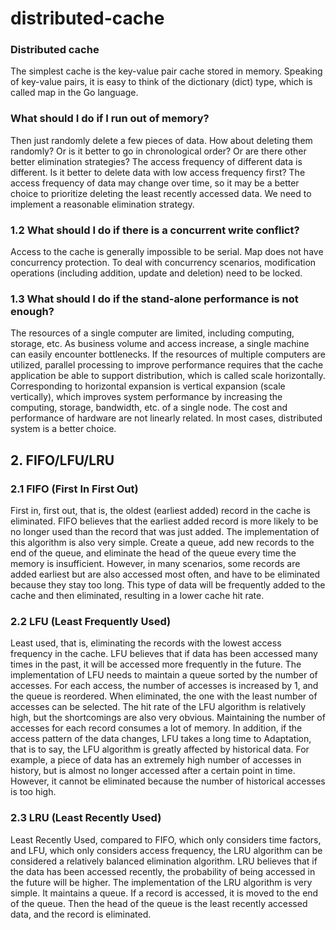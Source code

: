 # distributed-cache

### Distributed cache
The simplest cache is the key-value pair cache stored in memory. Speaking of key-value pairs, it is easy to think of the dictionary (dict) type, which is called map in the Go language. 

### What should I do if I run out of memory?
Then just randomly delete a few pieces of data. How about deleting them randomly? Or is it better to go in chronological order? Or are there other better elimination strategies? The access frequency of different data is different. Is it better to delete data with low access frequency first? The access frequency of data may change over time, so it may be a better choice to prioritize deleting the least recently accessed data. We need to implement a reasonable elimination strategy.

### 1.2 What should I do if there is a concurrent write conflict?
Access to the cache is generally impossible to be serial. Map does not have concurrency protection. To deal with concurrency scenarios, modification operations (including addition, update and deletion) need to be locked.

### 1.3 What should I do if the stand-alone performance is not enough?
The resources of a single computer are limited, including computing, storage, etc. As business volume and access increase, a single machine can easily encounter bottlenecks. If the resources of multiple computers are utilized, parallel processing to improve performance requires that the cache application be able to support distribution, which is called scale horizontally. Corresponding to horizontal expansion is vertical expansion (scale vertically), which improves system performance by increasing the computing, storage, bandwidth, etc. of a single node. The cost and performance of hardware are not linearly related. In most cases, distributed system is a better choice.

## 2. FIFO/LFU/LRU

### 2.1 FIFO (First In First Out)
First in, first out, that is, the oldest (earliest added) record in the cache is eliminated. FIFO believes that the earliest added record is more likely to be no longer used than the record that was just added. The implementation of this algorithm is also very simple. Create a queue, add new records to the end of the queue, and eliminate the head of the queue every time the memory is insufficient. However, in many scenarios, some records are added earliest but are also accessed most often, and have to be eliminated because they stay too long. This type of data will be frequently added to the cache and then eliminated, resulting in a lower cache hit rate.

### 2.2 LFU (Least Frequently Used)
Least used, that is, eliminating the records with the lowest access frequency in the cache. LFU believes that if data has been accessed many times in the past, it will be accessed more frequently in the future. The implementation of LFU needs to maintain a queue sorted by the number of accesses. For each access, the number of accesses is increased by 1, and the queue is reordered. When eliminated, the one with the least number of accesses can be selected. The hit rate of the LFU algorithm is relatively high, but the shortcomings are also very obvious. Maintaining the number of accesses for each record consumes a lot of memory. In addition, if the access pattern of the data changes, LFU takes a long time to Adaptation, that is to say, the LFU algorithm is greatly affected by historical data. For example, a piece of data has an extremely high number of accesses in history, but is almost no longer accessed after a certain point in time. However, it cannot be eliminated because the number of historical accesses is too high.

### 2.3 LRU (Least Recently Used)
Least Recently Used, compared to FIFO, which only considers time factors, and LFU, which only considers access frequency, the LRU algorithm can be considered a relatively balanced elimination algorithm. LRU believes that if the data has been accessed recently, the probability of being accessed in the future will be higher. The implementation of the LRU algorithm is very simple. It maintains a queue. If a record is accessed, it is moved to the end of the queue. Then the head of the queue is the least recently accessed data, and the record is eliminated.



